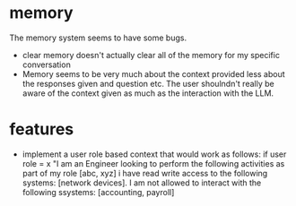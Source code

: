 # memory
The memory system seems to have some bugs. 
- clear memory doesn't actually clear all of the memory for my specific conversation
- Memory seems to be very much about the context provided less about the responses given and question etc. The user shoulndn't really be aware of the context given as much as the interaction with the LLM.

# features
- implement a user role based context that would work as follows: if user role = x "I am an Engineer looking to perform the following activities as part of my role [abc, xyz] i have read write access to the following systems: [network devices]. I am not allowed to interact with the following ssystems: [accounting, payroll]
